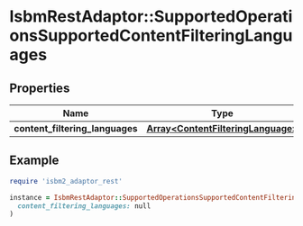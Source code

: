 # IsbmRestAdaptor::SupportedOperationsSupportedContentFilteringLanguages

## Properties

| Name | Type | Description | Notes |
| ---- | ---- | ----------- | ----- |
| **content_filtering_languages** | [**Array&lt;ContentFilteringLanguage&gt;**](ContentFilteringLanguage.md) |  |  |

## Example

```ruby
require 'isbm2_adaptor_rest'

instance = IsbmRestAdaptor::SupportedOperationsSupportedContentFilteringLanguages.new(
  content_filtering_languages: null
)
```

